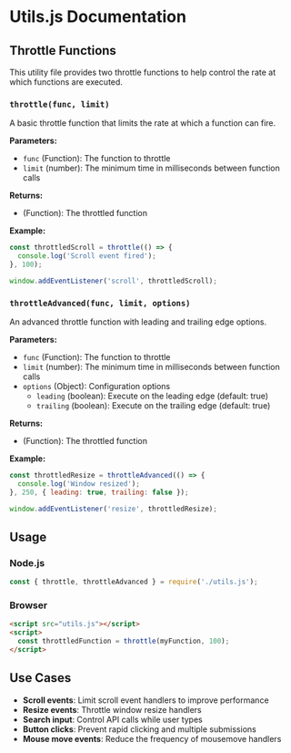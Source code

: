 # Utils.js Documentation

## Throttle Functions

This utility file provides two throttle functions to help control the rate at which functions are executed.

### `throttle(func, limit)`

A basic throttle function that limits the rate at which a function can fire.

**Parameters:**
- `func` (Function): The function to throttle
- `limit` (number): The minimum time in milliseconds between function calls

**Returns:** 
- (Function): The throttled function

**Example:**
```javascript
const throttledScroll = throttle(() => {
  console.log('Scroll event fired');
}, 100);

window.addEventListener('scroll', throttledScroll);
```

### `throttleAdvanced(func, limit, options)`

An advanced throttle function with leading and trailing edge options.

**Parameters:**
- `func` (Function): The function to throttle
- `limit` (number): The minimum time in milliseconds between function calls
- `options` (Object): Configuration options
  - `leading` (boolean): Execute on the leading edge (default: true)
  - `trailing` (boolean): Execute on the trailing edge (default: true)

**Returns:** 
- (Function): The throttled function

**Example:**
```javascript
const throttledResize = throttleAdvanced(() => {
  console.log('Window resized');
}, 250, { leading: true, trailing: false });

window.addEventListener('resize', throttledResize);
```

## Usage

### Node.js
```javascript
const { throttle, throttleAdvanced } = require('./utils.js');
```

### Browser
```html
<script src="utils.js"></script>
<script>
  const throttledFunction = throttle(myFunction, 100);
</script>
```

## Use Cases

- **Scroll events**: Limit scroll event handlers to improve performance
- **Resize events**: Throttle window resize handlers
- **Search input**: Control API calls while user types
- **Button clicks**: Prevent rapid clicking and multiple submissions
- **Mouse move events**: Reduce the frequency of mousemove handlers
